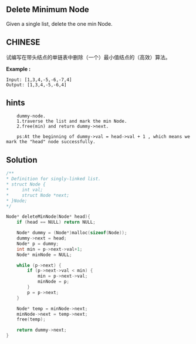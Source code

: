 ## Delete Minimum Node

Given a single list, delete the one min Node.

## CHINESE
试编写在带头结点的单链表中删除（一个）最小值结点的（高效）算法。

**Example :**
```
Input: [1,3,4,-5,-6,-7,4]
Output: [1,3,4,-5,-6,4]
```

## hints
```
    dummy-node.
    1.traverse the list and mark the min Node.
    2.free(min) and return dummy->next.

    ps:At the beginning of dummy->val = head->val + 1 , which means we mark the "head" node successfully.
```

## Solution
``` c
/**
* Definition for singly-linked list.
* struct Node {
*     int val;
*     struct Node *next;
* }Node;
*/

Node* deleteMinNode(Node* head){
    if (head == NULL) return NULL;

    Node* dummy = (Node*)malloc(sizeof(Node));
    dummy->next = head;
    Node* p = dummy;
    int min = p->next->val+1;
    Node* minNode = NULL;

    while (p->next) {
        if (p->next->val < min) {
            min = p->next->val;
            minNode = p;
        }
        p = p->next;
    }

    Node* temp = minNode->next;
    minNode->next = temp->next;
    free(temp);

    return dummy->next;
}
```